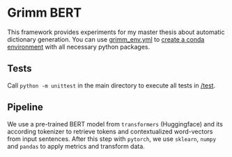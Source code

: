 # Grimm BERT

This framework provides experiments for my master thesis about automatic dictionary generation.
You can use [grimm_env.yml](/grimm_env.yml) to [create a conda environment](https://docs.conda.io/projects/conda/en/latest/user-guide/tasks/manage-environments.html#creating-an-environment-from-an-environment-yml-file) with all necessary python packages.

## Tests

Call `python -m unittest` in the main directory to execute all tests in [/test](/test).

## Pipeline

We use a pre-trained BERT model from `transformers` (Huggingface) and its according tokenizer to retrieve tokens and contextualized word-vectors from input sentences.
After this step with `pytorch`, we use `sklearn`, `numpy` and `pandas` to apply metrics and transform data.
